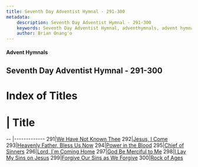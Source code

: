 ```yaml
---
title: Seventh Day Adventist Hymnal - 291-300
metadata:
    description: Seventh Day Adventist Hymnal - 291-300
    keywords: Seventh Day Adventist Hymnal, adventhymnals, advent hymnals 291-300
    author: Brian Onang'o
---
```


#### Advent Hymnals
## Seventh Day Adventist Hymnal - 291-300

# Index of Titles
# | Title                        
-- |-------------
291|[We Have Not Known Thee](/seventh-day-adventist-hymnal/201-300/291-300/We-Have-Not-Known-Thee)
292|[Jesus, I Come](/seventh-day-adventist-hymnal/201-300/291-300/Jesus,-I-Come)
293|[Heavenly Father, Bless Us Now](/seventh-day-adventist-hymnal/201-300/291-300/Heavenly-Father,-Bless-Us-Now)
294|[Power in the Blood](/seventh-day-adventist-hymnal/201-300/291-300/Power-in-the-Blood)
295|[Chief of Sinners](/seventh-day-adventist-hymnal/201-300/291-300/Chief-of-Sinners)
296|[Lord, I\`m Coming Home](/seventh-day-adventist-hymnal/201-300/291-300/Lord,-I`m-Coming-Home)
297|[God Be Merciful to Me](/seventh-day-adventist-hymnal/201-300/291-300/God-Be-Merciful-to-Me)
298|[I Lay My Sins on Jesus](/seventh-day-adventist-hymnal/201-300/291-300/I-Lay-My-Sins-on-Jesus)
299|[Forgive Our Sins as We Forgive](/seventh-day-adventist-hymnal/201-300/291-300/Forgive-Our-Sins-as-We-Forgive)
300|[Rock of Ages](/seventh-day-adventist-hymnal/201-300/291-300/Rock-of-Ages)